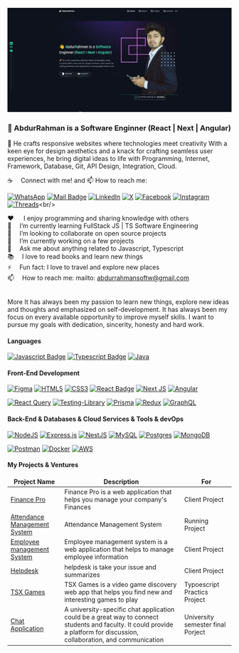 ![Github Banner](assets/abdurrahmanswe.webp)

### 👋 AbdurRahman is a Software Enginner (React | Next | Angular) <br/>

🚀 He crafts responsive websites where technologies meet creativity With a keen eye for design aesthetics and a knack for crafting seamless user experiences, he bring digital ideas to life with Programming, Internet, Framework, Database, Git, API Design, Integration, Cloud.

:coffee: &emsp;Connect with me! and 📫 How to reach me:

[![WhatsApp](https://img.shields.io/badge/WhatsApp-25D366?style=for-the-badge&logo=whatsapp&logoColor=white)](https://wa.me/message/EFNBCQZZPD4TK1) [![Mail Badge](https://img.shields.io/badge/Gmail-D14836?style=for-the-badge&logo=gmail&logoColor=white)](mailto:abdurrahmansoftw@gmail.com) [![LinkedIn](https://img.shields.io/badge/linkedin-%230077B5.svg?style=for-the-badge&logo=linkedin&logoColor=white)](https://www.linkedin.com/in/arswe) [![X](https://img.shields.io/badge/X-%23000000.svg?style=for-the-badge&logo=X&logoColor=white)](https://twitter.com/AbdurRahmanswe) [![Facebook](https://img.shields.io/badge/Facebook-%231877F2.svg?style=for-the-badge&logo=Facebook&logoColor=white)](https://www.facebook.com/AbdurRahmans) [![Instagram](https://img.shields.io/badge/Instagram-%23E4405F.svg?style=for-the-badge&logo=Instagram&logoColor=white)](https://www.instagram.com/_abdurrahmans_/) [![Threads](https://img.shields.io/badge/Threads-000000?style=for-the-badge&logo=Threads&logoColor=white)](https://www.threads.net/@_abdurrahmans_)<br/>

♥️   I enjoy programming and sharing knowledge with others <br/>
🌱  I’m currently learning FullStack JS | TS Software Engineering <br/>
👯  I’m looking to collaborate on open source projects <br/>
🔭  I’m currently working on a few projects <br/>
💬  Ask me about anything related to Javascript, Typescript <br />
📚  I love to read books and learn new things <br/>
⚡  Fun fact: I love to travel and explore new places <br/>
📫  How to reach me: mailto: abdurrahmansoftw@gmail.com <br/>

<br/>
More It has always been my passion to learn new things, explore new ideas and thoughts and emphasized on self-development. It has always been my focus on every available opportunity to improve myself skills. I want to pursue my goals with dedication, sincerity, honesty and hard work.

#### Languages

[![Javascript Badge](https://img.shields.io/badge/-Javascript-F0DB4F?style=for-the-badge&labelColor=black&logo=javascript&logoColor=F0DB4F)](#) [![Typescript Badge](https://img.shields.io/badge/-Typescript-007acc?style=for-the-badge&labelColor=black&logo=typescript&logoColor=007acc)](#) [![Java](https://img.shields.io/badge/java-%23ED8B00.svg?style=for-the-badge&logo=openjdk&logoColor=white)](#)

#### Front-End Development

[![Figma](https://img.shields.io/badge/figma-%23F24E1E.svg?style=for-the-badge&logo=figma&logoColor=white)](#) [![HTML5](https://img.shields.io/badge/html5-%23E34F26.svg?style=for-the-badge&logo=html5&logoColor=white)](#) [![CSS3](https://img.shields.io/badge/css3-%231572B6.svg?style=for-the-badge&logo=css3&logoColor=white)](#) [![React Badge](https://img.shields.io/badge/-React-61DBFB?style=for-the-badge&labelColor=black&logo=react&logoColor=61DBFB)](#) [![Next JS](https://img.shields.io/badge/Next-black?style=for-the-badge&logo=next.js&logoColor=white)](#) [![Angular](https://img.shields.io/badge/angular-%23DD0031.svg?style=for-the-badge&logo=angular&logoColor=white)](#)

[![React Query](https://img.shields.io/badge/-React%20Query-FF4154?style=for-the-badge&logo=react%20query&logoColor=white)](#) [![Testing-Library](https://img.shields.io/badge/-TestingLibrary-%23E33332?style=for-the-badge&logo=testing-library&logoColor=white)](#) [![Prisma](https://img.shields.io/badge/Prisma-3982CE?style=for-the-badge&logo=Prisma&logoColor=white)](#) [![Redux](https://img.shields.io/badge/redux-%23593d88.svg?style=for-the-badge&logo=redux&logoColor=white)](#) [![GraphQL](https://img.shields.io/badge/-GraphQL-E10098?style=for-the-badge&logo=graphql&logoColor=white)](#)

#### Back-End & Databases & Cloud Services & Tools & devOps

[![NodeJS](https://img.shields.io/badge/node.js-6DA55F?style=for-the-badge&logo=node.js&logoColor=white)](#) [![Express.js](https://img.shields.io/badge/express.js-%23404d59.svg?style=for-the-badge&logo=express&logoColor=%2361DAFB)](#) [![NestJS](https://img.shields.io/badge/nestjs-%23E0234E.svg?style=for-the-badge&logo=nestjs&logoColor=white)](#) [![MySQL](https://img.shields.io/badge/mysql-%2300f.svg?style=for-the-badge&logo=mysql&logoColor=white)](#) [![Postgres](https://img.shields.io/badge/postgres-%23316192.svg?style=for-the-badge&logo=postgresql&logoColor=white)](#) [![MongoDB](https://img.shields.io/badge/MongoDB-%234ea94b.svg?style=for-the-badge&logo=mongodb&logoColor=white)](#)

[![Postman](https://img.shields.io/badge/Postman-FF6C37?style=for-the-badge&logo=postman&logoColor=white)](#) [![Docker](https://img.shields.io/badge/docker-%230db7ed.svg?style=for-the-badge&logo=docker&logoColor=white)](#) [![AWS](https://img.shields.io/badge/AWS-%23FF9900.svg?style=for-the-badge&logo=amazon-aws&logoColor=white)](#)

#### My Projects & Ventures

<table>
  <thead align="center">
    <tr border: none;>
      <td><b>Project Name</b></td>
      <td><b>Description</b></td>
      <td><b> For </b></td>
    </tr>
  </thead>
  <tbody>
   <tr>
      <td><a href="https://financepr.vercel.app" target="_blank">Finance Pro</a></td>
      <td>Finance Pro is a web application that helps you manage your company's Finances</td>
      <td> Client Project </td>
    </tr>
   <tr>
      <td><a href="https://github.com/arswe/attendance-management-system" target="_blank">Attendance Management System</a></td>
      <td>Attendance Management System</td>
      <td> Running Project </td>
    </tr>
     <tr>
      <td><a href="https://employeemanagementsystem.vercel.app" target="_blank">Employee management System</a></td>
      <td>Employee management system is a web application that helps to manage employee information</td>
      <td> Client Project </td>
    </tr>
   <tr>
      <td><a href="https://helpdesk-ecru.vercel.app" target="_blank">Helpdesk</a></td>
      <td>helpdesk is take your issue and summarizes </td>
      <td> Client Project </td>
    </tr>
    <tr>
      <td><a href="https://tsxgames.vercel.app" target="_blank">TSX Games</a></td>
      <td>TSX Games is a video game discovery web app that helps you find new and interesting games to play </td>
      <td> Typoescript Practics Project </td>
    </tr>

   <tr>
      <td><a href="https://chatapp-jx8l.onrender.com/" target="_blank">Chat Application</a></td>
      <td>A university-specific chat application could be a great way to connect students and faculty. It could provide a platform for discussion, collaboration, and communication</td>
      <td>University semester final Porject </td>
    </tr>

  </tbody>
</table>
